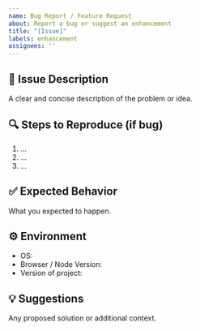 ```yaml
---
name: Bug Report / Feature Request
about: Report a bug or suggest an enhancement
title: "[Issue]"
labels: enhancement
assignees: ''
---
```


## 🐞 Issue Description
A clear and concise description of the problem or idea.

## 🔍 Steps to Reproduce (if bug)
1. …
2. …
3. …

## ✅ Expected Behavior
What you expected to happen.

## ⚙️ Environment
- OS:
- Browser / Node Version:
- Version of project:

## 💡 Suggestions
Any proposed solution or additional context.
